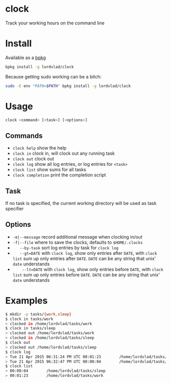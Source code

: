 # clock

Track your working hours on the command line

# Install

Available as a [bpkg](http://www.bpkg.io/)
```sh
bpkg install -g lordvlad/clock
``` 

Because getting sudo working can be a bitch:
```sh
sudo -E env "PATH=$PATH" bpkg install -g lordvlad/clock
```

# Usage
```sh
clock <command> [<task>] [<options>]
```

## Commands
-  `clock help`         show the help
-  `clock in`           clock in, will clock out any running task
-  `clock out`          clock out
-  `clock log`          show all log entries, or log entries for `<task>`
-  `clock list`         show sums for all tasks
-  `clock completion`   print the completion script

## Task
  If no task is specified, the current working directory
  will be used as task specifier

## Options
-  `-m|--message`      record additional message when clocking in/out
-  `-f|--file`         where to save the clocks, defaults to `$HOME/.clocks`
-  `   --by-task`      sort log entries by task for `clock log`
-  `   --gt=DATE`     with `clock log`, show only entries after `DATE`, with `clock list` sum up only entries after `DATE`.
                       `DATE` can be any string that unix' `date` understands
- `    --lt=DATE`     with `clock log`, show only entries before `DATE`, with `clock list` sum up only entries before `DATE`.
                       `DATE` can be any string that unix' `date` understands


# Examples

```sh
$ mkdir -p tasks/{work,sleep}
$ clock in tasks/work
> clocked in /home/lordvlad/tasks/work
$ clock in tasks/sleep
> clocked out /home/lordvlad/tasks/work
> clocked in /home/lordvlad/tasks/sleep
$ clock out
> clocked out /home/lordvlad/tasks/sleep
$ clock log
> Tue 21 Apr 2015 06:31:24 PM UTC 00:01:23        /home/lordvlad/tasks/work
> Tue 21 Apr 2015 06:32:47 PM UTC 00:00:04        /home/lordvlad/tasks/sleep
$ clock list
> 00:00:04        /home/lordvlad/tasks/sleep
> 00:01:23        /home/lordvlad/tasks/work
```

